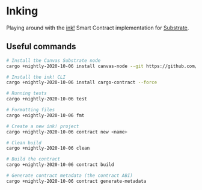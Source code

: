 # Inking

Playing around with the [ink!](https://github.com/paritytech/ink) Smart Contract implementation for [Substrate](https://substrate.io).

## Useful commands

```sh
# Install the Canvas Substrate node
cargo +nightly-2020-10-06 install canvas-node --git https://github.com/paritytech/canvas-node.git --tag v0.1.0 --force

# Install the ink! CLI
cargo +nightly-2020-10-06 install cargo-contract --force

# Running tests
cargo +nightly-2020-10-06 test

# Formatting files
cargo +nightly-2020-10-06 fmt

# Create a new ink! project
cargo +nightly-2020-10-06 contract new <name>

# Clean build
cargo +nightly-2020-10-06 clean

# Build the contract
cargo +nightly-2020-10-06 contract build

# Generate contract metadata (the contract ABI)
cargo +nightly-2020-10-06 contract generate-metadata
```

